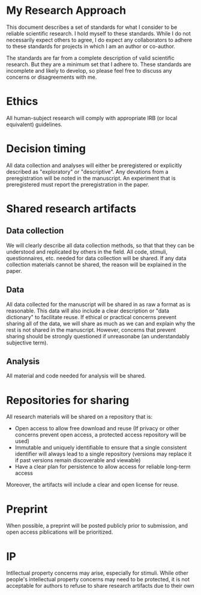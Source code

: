 # My Research Approach

This document describes a set of standards for what I consider to be reliable scientific research. I hold myself to these standards. While I do not necessarily expect others to agree, I do expect any collaborators to adhere to these standards for projects in which I am an author or co-author.

The standards are far from a complete description of valid scientific research. But they are a minimum set that I adhere to. These standards are incomplete and likely to develop, so please feel free to discuss any concerns or disagreements with me.

# Ethics

All human-subject research will comply with appropriate IRB (or local equivalent) guidelines.

# Decision timing

All data collection and analyses will either be preregistered or explicitly described as "exploratory" or "descriptive". Any devations from a preregistration will be noted in the manuscript. An experiment that is preregistered must report the preregistration in the paper.

# Shared research artifacts

## Data collection
We will clearly describe all data collection methods, so that that they can be understood and replicated by others in the field.  All code, stimuli, questionnaires, etc. needed for data collection will be shared. If any data collection materials cannot be shared, the reason will be explained in the paper.

## Data
All data collected for the manuscript will be shared in as raw a format as is reasonable. This data will also include a clear description or "data dictionary" to facilitate reuse. If ethical or practical concerns prevent sharing all of the data, we will share as much as we can and explain why the rest is not shared in the manuscript. However, concerns that prevent sharing should be strongly questioned if unreasonabe (an understandably subjective term).

## Analysis
All material and code needed for analysis will be shared.

# Repositories for sharing
All research materials will be shared on a repository that is:
* Open access to allow free download and reuse (If privacy or other concerns prevent open access, a protected access repository will be used)
* Immutable and uniquely identifiable to ensure that a single consistent identifier will always lead to a single repository (versions may replace it if past versions remain discoverable and viewable)
* Have a clear plan for persistence to allow access for reliable long-term access

Moreover, the artifacts will include a clear and open license for reuse.


# Preprint
When possible, a preprint will be posted publicly prior to submission, and open access piblications will be prioritized.

# IP
Intllectual property concerns may arise, especially for stimuli. While other people's intellectual property concerns may need to be protected, it is not acceptable for authors to refuse to share research artifacts due to their own
